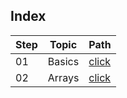 ## Index

Step | Topic | Path
---|---|---
01 | Basics | [click](./basics/README.md) 
02 | Arrays | [click](./Arrays/README.md)